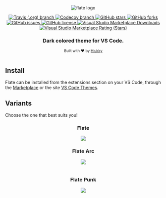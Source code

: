 <div align="center">
  <img alt="flate logo" src="https://github.com/hiukky/flate/raw/master/packages/vscode/assets/banner.png"/>
</div>

<p align="center">
  <a href="https://travis-ci.org/github/hiukky/flate">
    <img alt="Travis (.org) branch" src="https://img.shields.io/travis/hiukky/flate/develop?color=%2323d18c&style=for-the-badge&colorA=1C1D27">
  </a>
  <a href="https://codecov.io/gh/hiukky/flate">
    <img alt="Codecov branch" src="https://img.shields.io/codecov/c/github/hiukky/flate/develop?color=%23ff5d8f&style=for-the-badge&colorA=1C1D27">
  </a>
  <a href="https://github.com/hiukky/flate/stargazers">
    <img alt="GitHub stars" src="https://img.shields.io/github/stars/hiukky/flate?color=%2300cecb&style=for-the-badge&colorA=1C1D27">
  </a>
  <a href="https://github.com/hiukky/flate/network">
    <img alt="GitHub forks" src="https://img.shields.io/github/forks/hiukky/flate?color=%23a29bfe&style=for-the-badge&colorA=1C1D27">
  </a>
  <a href="https://github.com/hiukky/flate/issues">
    <img alt="GitHub issues" src="https://img.shields.io/github/issues/hiukky/flate?style=for-the-badge&color=ffe066&colorA=1C1D27">
  </a>
  <a href="httdivs://github.com/hiukky/flate/blob/master/LICENSE">
    <img alt="GitHub license" src="https://img.shields.io/github/license/hiukky/flate?color=%23eab464&style=for-the-badge&colorA=1C1D27" />
  </a>
  <a href="https://marketplace.visualstudio.com/items?itemName=hiukky.flate">
    <img alt="Visual Studio Marketplace Downloads" src="https://img.shields.io/visual-studio-marketplace/d/hiukky.flate?color=%23f49e4c&style=for-the-badge&colorA=1C1D27" />
  </a>
  <a href="https://marketplace.visualstudio.com/items?itemName=hiukky.flate">
    <img alt="Visual Studio Marketplace Rating (Stars)" src="https://img.shields.io/visual-studio-marketplace/stars/hiukky.flate?style=for-the-badge&colorA=1C1D27&color=f0aa85">
  </a>
</p>

<h3 align="center">Dark colored theme for VS Code.</h3>

<p align="center">
  <sub>Built with ❤︎ by <a href="https://hiukky.com">Hiukky</a>
  <br/><br/>
</p>

<h2> Install </h2>
Flate can be installed from the extensions section on your VS Code, through the <a href="https://marketplace.visualstudio.com/items?itemName=hiukky.flate" target="_blank">Marketplace</a> or the site <a href="https://vscodethemes.com/e/hiukky.flate" target="_blank">VS Code Themes</a>.

<h2> Variants </h2>
Choose the one that best suits you!

<div align="center">
  <h3>Flate</h3>
  <img src="https://github.com/hiukky/flate/raw/master/packages/vscode/assets/variant-flate.png" />
  <h3>Flate Arc</h3>
  <img src="https://github.com/hiukky/flate/raw/master/packages/vscode/assets/variant-arc.png" />
  <br/><br/>
  <h3>Flate Punk</h3>
  <img src="https://github.com/hiukky/flate/raw/master/packages/vscode/assets/variant-punk.png" />
</div>
